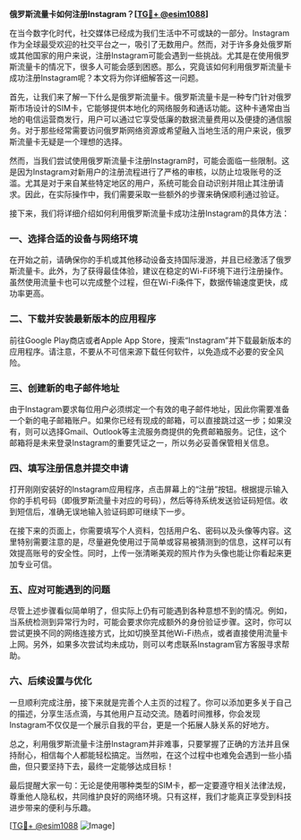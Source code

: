 **俄罗斯流量卡如何注册Instagram？[[TG💪+ @esim1088](https://t.me/s/esim1088)]**

在当今数字化时代，社交媒体已经成为我们生活中不可或缺的一部分。Instagram作为全球最受欢迎的社交平台之一，吸引了无数用户。然而，对于许多身处俄罗斯或其他国家的用户来说，注册Instagram可能会遇到一些挑战。尤其是在使用俄罗斯流量卡的情况下，很多人可能会感到困惑。那么，究竟该如何利用俄罗斯流量卡成功注册Instagram呢？本文将为你详细解答这一问题。

首先，让我们来了解一下什么是俄罗斯流量卡。俄罗斯流量卡是一种专门针对俄罗斯市场设计的SIM卡，它能够提供本地化的网络服务和通话功能。这种卡通常由当地的电信运营商发行，用户可以通过它享受低廉的数据流量费用以及便捷的通信服务。对于那些经常需要访问俄罗斯网络资源或希望融入当地生活的用户来说，俄罗斯流量卡无疑是一个理想的选择。

然而，当我们尝试使用俄罗斯流量卡注册Instagram时，可能会面临一些限制。这是因为Instagram对新用户的注册流程进行了严格的审核，以防止垃圾账号的泛滥。尤其是对于来自某些特定地区的用户，系统可能会自动识别并阻止其注册请求。因此，在实际操作中，我们需要采取一些额外的步骤来确保顺利通过验证。

接下来，我们将详细介绍如何利用俄罗斯流量卡成功注册Instagram的具体方法：

### 一、选择合适的设备与网络环境

在开始之前，请确保你的手机或其他移动设备支持国际漫游，并且已经激活了俄罗斯流量卡。此外，为了获得最佳体验，建议在稳定的Wi-Fi环境下进行注册操作。虽然使用流量卡也可以完成整个过程，但在Wi-Fi条件下，数据传输速度更快，成功率更高。

### 二、下载并安装最新版本的应用程序

前往Google Play商店或者Apple App Store，搜索“Instagram”并下载最新版本的应用程序。请注意，不要从不可信来源下载任何软件，以免造成不必要的安全风险。

### 三、创建新的电子邮件地址

由于Instagram要求每位用户必须绑定一个有效的电子邮件地址，因此你需要准备一个新的电子邮箱账户。如果你已经有现成的邮箱，可以直接跳过这一步；如果没有，则可以选择Gmail、Outlook等主流服务商提供的免费邮箱服务。记住，这个邮箱将是未来登录Instagram的重要凭证之一，所以务必妥善保管相关信息。

### 四、填写注册信息并提交申请

打开刚刚安装好的Instagram应用程序，点击屏幕上的“注册”按钮。根据提示输入你的手机号码（即俄罗斯流量卡对应的号码），然后等待系统发送验证码短信。收到短信后，准确无误地输入验证码即可继续下一步。

在接下来的页面上，你需要填写个人资料，包括用户名、密码以及头像等内容。这里特别需要注意的是，尽量避免使用过于简单或容易被猜测到的信息，这样可以有效提高账号的安全性。同时，上传一张清晰美观的照片作为头像也能让你看起来更加专业可信。

### 五、应对可能遇到的问题

尽管上述步骤看似简单明了，但实际上仍有可能遇到各种意想不到的情况。例如，当系统检测到异常行为时，可能会要求你完成额外的身份验证步骤。这时，你可以尝试更换不同的网络连接方式，比如切换至其他Wi-Fi热点，或者直接使用流量卡上网。另外，如果多次尝试均未成功，则可以考虑联系Instagram官方客服寻求帮助。

### 六、后续设置与优化

一旦顺利完成注册，接下来就是完善个人主页的过程了。你可以添加更多关于自己的描述，分享生活点滴，与其他用户互动交流。随着时间推移，你会发现Instagram不仅仅是一个展示自我的平台，更是一个拓展人脉关系的好地方。

总之，利用俄罗斯流量卡注册Instagram并非难事，只要掌握了正确的方法并且保持耐心，相信每个人都能轻松搞定。当然啦，在这个过程中也难免会遇到一些小插曲，但只要坚持下去，最终一定能够达成目标！

最后提醒大家一句：无论是使用哪种类型的SIM卡，都一定要遵守相关法律法规，尊重他人隐私权，共同维护良好的网络环境。只有这样，我们才能真正享受到科技进步带来的便利与乐趣。

[[TG💪+ @esim1088](https://t.me/s/esim1088) ![Image](https://i.postimg.cc/4NQfJmqS/Snipaste-2025-05-13-00-14-12.png)]